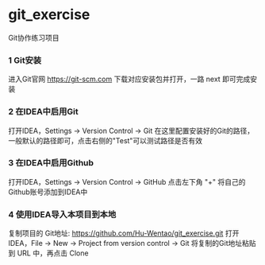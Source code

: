 # git_exercise

Git协作练习项目

### 1 Git安装

进入Git官网 https://git-scm.com 下载对应安装包并打开，一路 next 即可完成安装

### 2 在IDEA中启用Git

打开IDEA，Settings -> Version Control -> Git
在这里配置安装好的Git的路径，一般默认的路径即可，点击右侧的"Test"可以测试路径是否有效

### 3 在IDEA中启用Github

打开IDEA，Settings -> Version Control -> GitHub
点击左下角 "+" 将自己的Github账号添加到IDEA中

### 4 使用IDEA导入本项目到本地

复制项目的 Git地址: https://github.com/Hu-Wentao/git_exercise.git
打开IDEA，File -> New -> Project from version control -> Git
将复制的Git地址粘贴到 URL 中，再点击 Clone
